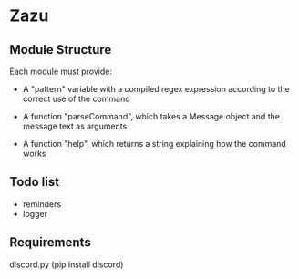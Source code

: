 # Zazu

## Module Structure

Each module must provide:

+ A "pattern" variable with a compiled regex expression according to the correct use of the command

+ A function "parseCommand", which takes a Message object and the message text as arguments

+ A function "help", which returns a string explaining how the command works


## Todo list

+ reminders
+ logger

## Requirements

discord.py (pip install discord)

